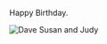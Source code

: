 ﻿---
Title: Gone, but still not forgotten...
Published: 17/12/2016
Tags:
- birthday
- family
---

Happy Birthday.

![Dave Susan and Judy](https://gep13wpstorage.blob.core.windows.net/gep13/2011/12/17/Dave-Susan-and-Judy.jpg)

